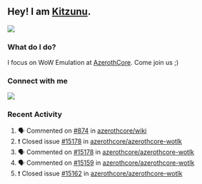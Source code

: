 ## Hey! I am [Kitzunu](https://Github.com/Kitzunu).

<!--<a href="https://github-readme-stats.kitzunu.vercel.app/api?username=Kitzunu&show_icons=true&theme=dark">
  <img align="center" src="https://github-readme-stats.kitzunu.vercel.app/api?username=Kitzunu&show_icons=true&theme=dark" />
</a>-->
<a href="https://github-readme-stats.kitzunu.vercel.app/api?username=Kitzunu&show_icons=true&theme=dark">
  <img align="center" src="https://github-readme-stats.vercel.app/api/top-langs/?username=Kitzunu&layout=compact&theme=dark" />
</a>

### What do I do?

I focus on WoW Emulation at [AzerothCore](https://Github.com/AzerothCore). Come join us ;)

### Connect with me
[![](https://img.shields.io/badge/AzerothCore%20Discord-Connect%20with%20me!-green)](https://discord.com/invite/gkt4y2x)

### Recent Activity

<!--START_SECTION:activity-->
1. 🗣 Commented on [#874](https://github.com/azerothcore/wiki/issues/874) in [azerothcore/wiki](https://github.com/azerothcore/wiki)
2. ❗️ Closed issue [#15178](https://github.com/azerothcore/azerothcore-wotlk/issues/15178) in [azerothcore/azerothcore-wotlk](https://github.com/azerothcore/azerothcore-wotlk)
3. 🗣 Commented on [#15178](https://github.com/azerothcore/azerothcore-wotlk/issues/15178) in [azerothcore/azerothcore-wotlk](https://github.com/azerothcore/azerothcore-wotlk)
4. 🗣 Commented on [#15159](https://github.com/azerothcore/azerothcore-wotlk/issues/15159) in [azerothcore/azerothcore-wotlk](https://github.com/azerothcore/azerothcore-wotlk)
5. ❗️ Closed issue [#15162](https://github.com/azerothcore/azerothcore-wotlk/issues/15162) in [azerothcore/azerothcore-wotlk](https://github.com/azerothcore/azerothcore-wotlk)
<!--END_SECTION:activity-->
